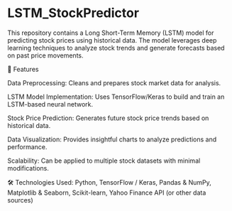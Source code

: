 # LSTM_StockPredictor

This repository contains a Long Short-Term Memory (LSTM) model for predicting stock prices using historical data. The model leverages deep learning techniques to analyze stock trends and generate forecasts based on past price movements.

🚀 Features

Data Preprocessing: Cleans and prepares stock market data for analysis.

LSTM Model Implementation: Uses TensorFlow/Keras to build and train an LSTM-based neural network.

Stock Price Prediction: Generates future stock price trends based on historical data.

Data Visualization: Provides insightful charts to analyze predictions and performance.

Scalability: Can be applied to multiple stock datasets with minimal modifications.

🛠️ Technologies Used: 
Python, TensorFlow / Keras, Pandas & NumPy, Matplotlib & Seaborn, Scikit-learn, Yahoo Finance API (or other data sources)



